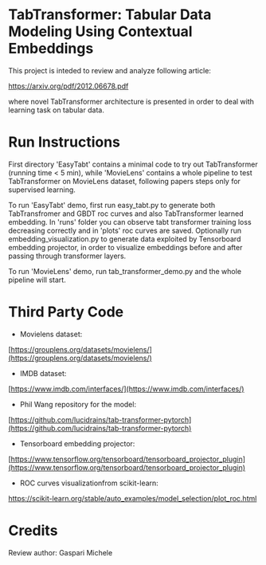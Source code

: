 # TabTransformer: Tabular Data Modeling Using Contextual Embeddings

This project is inteded to review and analyze following article:

https://arxiv.org/pdf/2012.06678.pdf

where novel TabTransformer architecture is presented in order to 
deal with learning task on tabular data.

# Run Instructions

First directory 'EasyTabt' contains a minimal code
to try out TabTransformer (running time < 5 min),
while 'MovieLens' contains a whole pipeline to test
TabTransformer on MovieLens dataset, following papers
steps only for supervised learning.

To run 'EasyTabt' demo, first run easy_tabt.py
to generate both TabTransfromer and GBDT roc curves
and also TabTransformer learned embedding. In 'runs' folder
you can observe tabt transformer training loss
decreasing correctly and in 'plots' roc curves are saved.
Optionally run embedding_visualization.py to generate data
exploited by Tensorboard embedding projector, in order to 
visualize embeddings before and after passing through transformer
layers.

To run 'MovieLens' demo, run tab_transformer_demo.py and
the whole pipeline will start.

# Third Party Code

- Movielens dataset:

[https://grouplens.org/datasets/movielens/](https://grouplens.org/datasets/movielens/)

- IMDB dataset:

[https://www.imdb.com/interfaces/](https://www.imdb.com/interfaces/)

- Phil Wang repository for the model: 

[https://github.com/lucidrains/tab-transformer-pytorch](https://github.com/lucidrains/tab-transformer-pytorch)

- Tensorboard embedding projector:

[https://www.tensorflow.org/tensorboard/tensorboard_projector_plugin](https://www.tensorflow.org/tensorboard/tensorboard_projector_plugin)

- ROC curves visualizationfrom scikit-learn:

https://scikit-learn.org/stable/auto_examples/model_selection/plot_roc.html

# Credits

Review author: Gaspari Michele
